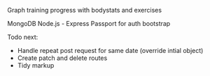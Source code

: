 Graph training progress with bodystats and exercises

MongoDB
Node.js - Express
Passport for auth
bootstrap

Todo next:
 - Handle repeat post request for same date (override intial object)
 - Create patch and delete routes
 - Tidy markup